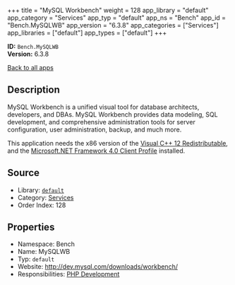 ﻿+++
title = "MySQL Workbench"
weight = 128
app_library = "default"
app_category = "Services"
app_typ = "default"
app_ns = "Bench"
app_id = "Bench.MySQLWB"
app_version = "6.3.8"
app_categories = ["Services"]
app_libraries = ["default"]
app_types = ["default"]
+++

**ID:** `Bench.MySQLWB`  
**Version:** 6.3.8  
<!--more-->

[Back to all apps](/apps/)

## Description
MySQL Workbench is a unified visual tool for database architects, developers, and DBAs.
MySQL Workbench provides data modeling, SQL development, and comprehensive administration
tools for server configuration, user administration, backup, and much more.

This application needs the x86 version of the [Visual C++ 12 Redistributable](https://www.microsoft.com/download/details.aspx?id=40784),
and the [Microsoft.NET Framework 4.0 Client Profile](http://www.microsoft.com/download/details.aspx?id=17113) installed.

## Source

* Library: [`default`](/app_libraries/default)
* Category: [Services](/app_categories/services)
* Order Index: 128

## Properties

* Namespace: Bench
* Name: MySQLWB
* Typ: `default`
* Website: <http://dev.mysql.com/downloads/workbench/>
* Responsibilities: [PHP Development](/apps/Bench.Group.PHPDevelopment)

